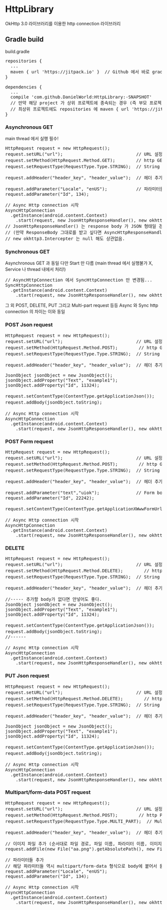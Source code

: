 # HttpLibrary
OkHttp 3.0 라이브러리를 이용한 http connection 라이브러리

## Gradle build
build.gradle
<pre>
repositories {
  ...
  maven { url 'https://jitpack.io' }  // Github 에서 바로 gradle depenency compile 처리하기 위함.
}

dependencies {
  ...
  compile 'com.github.DanielWorld:HttpLibrary:-SNAPSHOT'
  // 만약 해당 project 가 상위 프로젝트에 종속되는 경우 (즉 부모 프로젝트가 존재하는 경우) 
  // 최상위 프로젝트에도 repositories 에 maven { url 'https://jitpack.io' } 처리를 해줘야한다.
}
</pre>

### Asynchronous GET
main thread 에서 실행 필수!
<pre>
HttpRequest request = new HttpRequest();
request.setURL("url");                            // URL 설정
request.setMethod(HttpRequest.Method.GET);        // http GET 방식
request.setRequestType(RequestType.Type.STRING);  // String request 타입

request.addHeader("header_key", "header_value");  // 헤더 추가

request.addParameter("Locale", "enUS");           // 파라미터들 추가
request.addParameter("Id", 134);

// Async Http connection 시작
AsyncHttpConnection
  .getInstance(android.content.Context)
    .start(request, new JsonHttpResponseHandler(), new okhttp3.Intercepter);
// JsonHttpResponseHandler() 는 response body 가 JSON 형태일 경우, JSON 으로 받을 수 있음, String response 는 Json 형태가 아닐경우 받음
// (만약 ResponseBody 그대로를 받고 싶다면 AsyncHttpResponseHandler() 를 대신 사용!)
// new okhttp3.Intercepter 는 null 해도 상관없음.
</pre>

### Synchronous GET
Asynchronous GET 과 동일 다만 Start 만 다름 (main thread 에서 실행불가 X, Service 나 thread 내에서 처리!)
<pre>
// AsyncHttpConnection 에서 SyncHttpConnection 만 변경됨...
SyncHttpConnection
  .getInstance(android.content.Context)
    .start(request, new JsonHttpResponseHandler(), new okhttp3.Intercepter);
</pre>
그 외 POST, DELETE, PUT 그리고 Multi-part request 등등 Async 와 Sync http connection 의 차이는 이와 동일

### POST Json request
<pre>
HttpRequest request = new HttpRequest();
request.setURL("url");                            // URL 설정
request.setMethod(HttpRequest.Method.POST);        // http GET 방식
request.setRequestType(RequestType.Type.STRING);  // String request 타입

request.addHeader("header_key", "header_value");  // 헤더 추가

JsonObject jsonObject = new JsonObject();
jsonObject.addProperty("Text", "example1");
jsonObject.addProperty("Id", 11324);

request.setContentType(ContentType.getApplicationJson());   // Content-type 설정
request.addBody(jsonObject.toString);                       // body 추가 (String 형태이며 설정한 Content-type 과 유효해야 한다.)

// Async Http connection 시작
AsyncHttpConnection
  .getInstance(android.content.Context)
    .start(request, new JsonHttpResponseHandler(), new okhttp3.Intercepter);
</pre>

### POST Form request
<pre>
HttpRequest request = new HttpRequest();
request.setURL("url");                            // URL 설정
request.setMethod(HttpRequest.Method.POST);        // http GET 방식
request.setRequestType(RequestType.Type.STRING);  // String request 타입

request.addHeader("header_key", "header_value");  // 헤더 추가

request.addParameter("text","uiok");              // Form body 형식으로 추가
request.addParameter("Id", 22242);

request.setContentType(ContentType.getApplicationXWwwFormUrlencoded());   // Content-type 설정

// Async Http connection 시작
AsyncHttpConnection
  .getInstance(android.content.Context)
    .start(request, new JsonHttpResponseHandler(), new okhttp3.Intercepter);
</pre>

### DELETE
<pre>
HttpRequest request = new HttpRequest();
request.setURL("url");                            // URL 설정
request.setMethod(HttpRequest.Method.DELETE);        // http GET 방식
request.setRequestType(RequestType.Type.STRING);  // String request 타입

request.addHeader("header_key", "header_value");  // 헤더 추가

//----- 추가할 body가 없다면 안넣어도 좋다.
JsonObject jsonObject = new JsonObject();
jsonObject.addProperty("Text", "example1");
jsonObject.addProperty("Id", 11324);

request.setContentType(ContentType.getApplicationJson());   // Content-type 설정
request.addBody(jsonObject.toString);                       // body 추가 (String 형태이며 설정한 Content-type 과 유효해야 한다.)
//------

// Async Http connection 시작
AsyncHttpConnection
  .getInstance(android.content.Context)
    .start(request, new JsonHttpResponseHandler(), new okhttp3.Intercepter);
</pre>

### PUT Json request
<pre>
HttpRequest request = new HttpRequest();
request.setURL("url");                            // URL 설정
request.setMethod(HttpRequest.Method.DELETE);        // http GET 방식
request.setRequestType(RequestType.Type.STRING);  // String request 타입

request.addHeader("header_key", "header_value");  // 헤더 추가

JsonObject jsonObject = new JsonObject();
jsonObject.addProperty("Text", "example1");
jsonObject.addProperty("Id", 11324);

request.setContentType(ContentType.getApplicationJson());   // Content-type 설정
request.addBody(jsonObject.toString);                       // body 추가 (String 형태이며 설정한 Content-type 과 유효해야 한다.)

// Async Http connection 시작
AsyncHttpConnection
  .getInstance(android.content.Context)
    .start(request, new JsonHttpResponseHandler(), new okhttp3.Intercepter);
</pre>

### Multipart/form-data POST request
<pre>
HttpRequest request = new HttpRequest();
request.setURL("url");                            // URL 설정
request.setMethod(HttpRequest.Method.POST);        // http POST 방식
request.setRequestType(RequestType.Type.MULTI_PART);  // Multi-part request 타입

request.addHeader("header_key", "header_value");  // 헤더 추가

// 이미지 파일 추가 (순서대로 파일 경로, 파일 이름, 파라미터 이름, 이미지 Content-type)
request.addFile(new File("aa.png").getAbsolutePath(), new File("aa.png").getName(), "parameterName", ContentType.getApplicationOctetStream());

// 파라미터들 추가
// 해당 파라미터들 역시 multipart/form-data 형식으로 body에 붙어서 들어간다. (Content-Type = text/plain)
request.addParameter("Locale", "enUS"); 
request.addParameter("Id", 134);

// Async Http connection 시작
AsyncHttpConnection
  .getInstance(android.content.Context)
    .start(request, new JsonHttpResponseHandler(), new okhttp3.Intercepter);
</pre>
